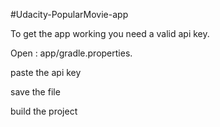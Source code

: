 #Udacity-PopularMovie-app

To get the app working you need a valid api key.

Open : app/gradle.properties.

paste the api key

save the file

build the project
